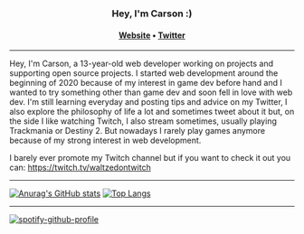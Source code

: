 <h3 align="center">Hey, I'm Carson :)</h3>

<h4 align="center">
  <a href="https://codingbycarson.com">Website</a>
  •
  <a href="https://twitter.com/carson07_">Twitter</a>
</h4>

---
Hey, I'm Carson, a 13-year-old web developer working on projects and supporting open source projects. I started web development around the beginning of 2020 because of my interest in game dev before hand and I wanted to try something other than game dev and soon fell in love with web dev. I'm still learning everyday and posting tips and advice on my Twitter, I also explore the philosophy of life a lot and sometimes tweet about it but, on the side I like watching Twitch, I also stream sometimes, usually playing Trackmania or Destiny 2. But nowadays I rarely play games anymore because of my strong interest in web development.

I barely ever promote my Twitch channel but if you want to check it out you can: https://twitch.tv/waltzedontwitch

---

[![Anurag's GitHub stats](https://github-readme-stats.vercel.app/api?username=codingbycarson&show_icons=true&theme=dark)](https://github.com/anuraghazra/github-readme-stats)
[![Top Langs](https://github-readme-stats.vercel.app/api/top-langs/?username=codingbycarson&theme=dark)](https://github.com/anuraghazra/github-readme-stats)

---

[![spotify-github-profile](https://spotify-github-profile.vercel.app/api/view?uid=carsonthebananamusic&cover_image=true&theme=default)](https://github.com/kittinan/spotify-github-profile)
